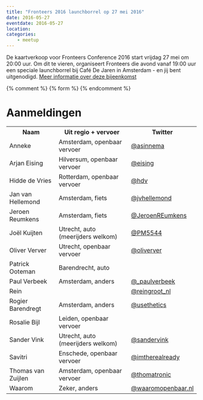 ```yaml
---
title: "Fronteers 2016 launchborrel op 27 mei 2016"
date: 2016-05-27
eventdate: 2016-05-27
location: 
categories: 
    - meetup
---
```

De kaartverkoop voor Fronteers Conference 2016 start vrijdag 27 mei om 20:00 uur. Om dit te vieren, organiseert Fronteers die avond vanaf 19:00 uur een speciale launchborrel bij Café De Jaren in Amsterdam - en jij bent uitgenodigd. [Meer informatie over deze bijeenkomst](https://fronteers.nl/congres/2016/news/fronteers16-is-coming)


{% comment %}
{% form %}
{% endcomment %}


# Aanmeldingen

<table>
<tr>
<th>Naam</th>
<th>Uit regio + vervoer</th>
<th>Twitter</th>
</tr>
<tr>
<td>Anneke</td>
<td>Amsterdam, openbaar vervoer</td>
<td><a href="https://twitter.com/asinnema" rel="nofollow">@asinnema</a></td>
</tr>
<tr>
<td>Arjan Eising</td>
<td>Hilversum, openbaar vervoer</td>
<td><a href="https://twitter.com/eising" rel="nofollow">@eising</a></td>
</tr>
<tr>
<td>Hidde de Vries</td>
<td>Rotterdam, openbaar vervoer</td>
<td><a href="https://twitter.com/hdv" rel="nofollow">@hdv</a></td>
</tr>
<tr>
<td>Jan van Hellemond</td>
<td>Amsterdam, fiets</td>
<td><a href="https://twitter.com/jvhellemond" rel="nofollow">@jvhellemond</a></td>
</tr>
<tr>
<td>Jeroen Reumkens</td>
<td>Amsterdam, fiets</td>
<td><a href="https://twitter.com/JeroenREumkens" rel="nofollow">@JeroenREumkens</a></td>
</tr>
<tr>
<td>Joël Kuijten</td>
<td>Utrecht, auto (meerijders welkom)</td>
<td><a href="https://twitter.com/PM5544" rel="nofollow">@PM5544</a></td>
</tr>
<tr>
<td>Oliver Verver</td>
<td>Utrecht, openbaar vervoer</td>
<td><a href="https://twitter.com/oliverver" rel="nofollow">@oliverver</a></td>
</tr>
<tr>
<td>Patrick Ooteman</td>
<td>Barendrecht, auto</td>
<td></td>
</tr>
<tr>
<td>Paul Verbeek</td>
<td>Amsterdam, anders</td>
<td><a href="https://twitter.com/_paulverbeek" rel="nofollow">@_paulverbeek</a></td>
</tr>
<tr>
<td>Rein</td>
<td></td>
<td><a href="https://twitter.com/reingroot_nl" rel="nofollow">@reingroot_nl</a></td>
</tr>
<tr>
<td>Rogier Barendregt</td>
<td>Amsterdam, anders</td>
<td><a href="https://twitter.com/usethetics" rel="nofollow">@usethetics</a></td>
</tr>
<tr>
<td>Rosalie Bijl</td>
<td>Leiden, openbaar vervoer</td>
<td></td>
</tr>
<tr>
<td>Sander Vink</td>
<td>Utrecht, auto (meerijders welkom)</td>
<td><a href="https://twitter.com/sandervink" rel="nofollow">@sandervink</a></td>
</tr>
<tr>
<td>Savitri</td>
<td>Enschede, openbaar vervoer</td>
<td><a href="https://twitter.com/imtherealready" rel="nofollow">@imtherealready</a></td>
</tr>
<tr>
<td>Thomas van Zuijlen</td>
<td>Amsterdam, openbaar vervoer</td>
<td><a href="https://twitter.com/thomatronic" rel="nofollow">@thomatronic</a></td>
</tr>
<tr>
<td>Waarom</td>
<td>Zeker, anders</td>
<td><a href="https://twitter.com/waaromopenbaar.nl" rel="nofollow">@waaromopenbaar.nl</a></td>
</tr>
</table>